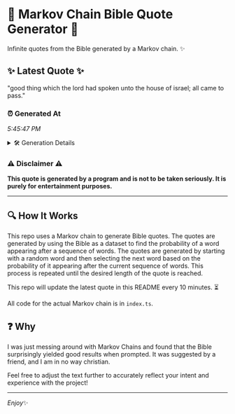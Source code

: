 # 📖 Markov Chain Bible Quote Generator 📖

Infinite quotes from the Bible generated by a Markov chain. ✨

## ✨ Latest Quote ✨
"good thing which the lord had spoken unto the house of israel; all came to pass."

### ⏰ Generated At
*5:45:47 PM*

<details>
    <summary>🛠️ Generation Details</summary>
    <p>
        <strong>🌱 Seed:</strong> good<br>
        <strong>🔄 Iterations:</strong> 15<br>
        <strong>📜 Context History:</strong><br>[ good ]: thing<br>[ good, thing ]: which<br>[ good, thing, which ]: the<br>[ good, thing, which, the ]: lord<br>[ good, thing, which, the, lord ]: had<br>[ good, thing, which, the, lord, had ]: spoken<br>[ thing, which, the, lord, had, spoken ]: unto<br>[ which, the, lord, had, spoken, unto ]: the<br>[ the, lord, had, spoken, unto, the ]: house<br>[ lord, had, spoken, unto, the, house ]: of<br>[ had, spoken, unto, the, house, of ]: israel;<br>[ spoken, unto, the, house, of, israel; ]: all<br>[ unto, the, house, of, israel;, all ]: came<br>[ the, house, of, israel;, all, came ]: to<br>[ house, of, israel;, all, came, to ]: pass.<br>
    </p>
</details>

### ⚠️ Disclaimer ⚠️
**This quote is generated by a program and is not to be taken seriously. It is purely for entertainment purposes.**

---

## 🔍 How It Works

This repo uses a Markov chain to generate Bible quotes. The quotes are generated by using the Bible as a dataset to find the probability of a word appearing after a sequence of words. The quotes are generated by starting with a random word and then selecting the next word based on the probability of it appearing after the current sequence of words. This process is repeated until the desired length of the quote is reached.

This repo will update the latest quote in this README every 10 minutes. ⏳

All code for the actual Markov chain is in `index.ts`.

## ❓ Why

I was just messing around with Markov Chains and found that the Bible surprisingly yielded good results when prompted. 
It was suggested by a friend, and I am in no way christian.

Feel free to adjust the text further to accurately reflect your intent and experience with the project!

---

*Enjoy*✨
